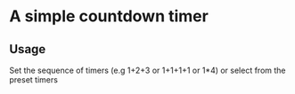 # A simple countdown timer
## Usage
Set the sequence of timers (e.g 1+2+3 or 1+1+1+1 or 1*4) or select from the preset timers

